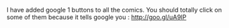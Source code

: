 I have added google  1 buttons to all the comics. You should totally click on some of them because it tells google you : http://goo.gl/uA9lP